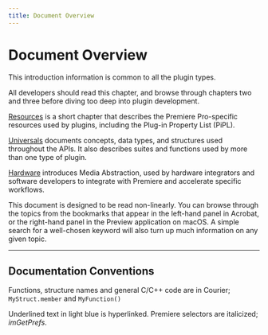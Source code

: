 ```yaml
---
title: Document Overview
---
```

# Document Overview

This introduction information is common to all the plugin types.

All developers should read this chapter, and browse through chapters two and three before diving too deep into plugin development.

[Resources](../../resources/resources) is a short chapter that describes the Premiere Pro-specific resources used by plugins, including the Plug-in Property List (PiPL).

[Universals](../../universals/universals) documents concepts, data types, and structures used throughout the APIs. It also describes suites and functions used by more than one type of plugin.

[Hardware](../../hardware/hardware) introduces Media Abstraction, used by hardware integrators and software developers to integrate with Premiere and accelerate specific workflows.

This document is designed to be read non-linearly. You can browse through the topics from the bookmarks that appear in the left-hand panel in Acrobat, or the right-hand panel in the Preview application on macOS. A simple search for a well-chosen keyword will also turn up much information on any given topic.

---

## Documentation Conventions

Functions, structure names and general C/C++ code are in Courier; `MyStruct.member` and `MyFunction()`

Underlined text in light blue is hyperlinked. Premiere selectors are italicized; *imGetPrefs*.
